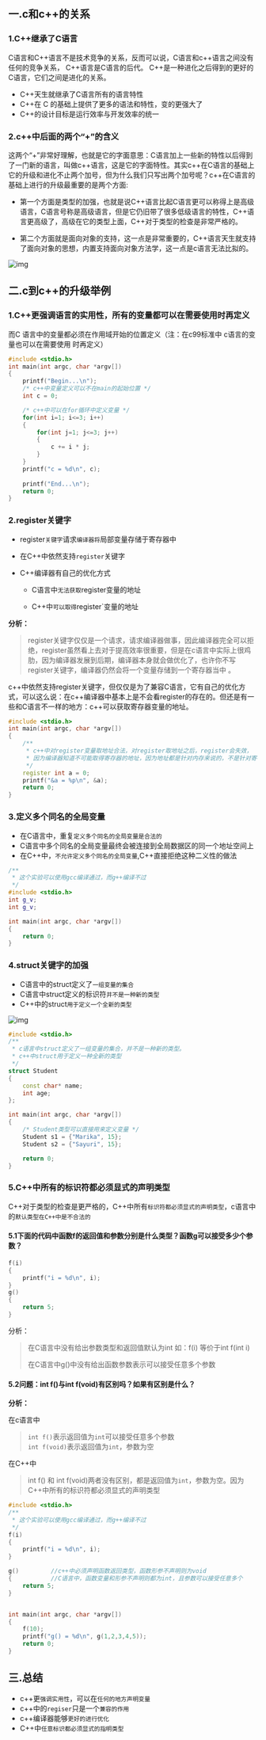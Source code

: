 ## 一.c和c++的关系

### 1.C++继承了C语言

C语言和C++语言不是技术竞争的关系，反而可以说，C语言和c++语言之间没有任何的竞争关系， C++语言是C语言的后代。 C++是一种进化之后得到的更好的C语言，它们之间是进化的关系。

- C++天生就继承了C语言所有的语言特性
- C++在 C 的基础上提供了更多的语法和特性，变的更强大了
- C++的设计目标是运行效率与开发效率的统一

### 2.c++中后面的两个“+”的含义 

这两个“+”非常好理解，也就是它的字面意思：C语言加上一些新的特性以后得到了一门新的语言，叫做c++语言，这是它的字面特性。其实c++在C语言的基础上它的升级和进化不止两个加号，但为什么我们只写出两个加号呢？c++在C语言的基础上进行的升级最重要的是两个方面:

- 第一个方面是类型的加强，也就是说C++语言比起C语言更可以称得上是高级语言，C语言号称是高级语言，但是它仍旧带了很多低级语言的特性，C++语言更高级了，高级在它的类型上面，C++对于类型的检查是非常严格的。

- 第二个方面就是面向对象的支持，这一点是非常重要的，C++语言天生就支持了面向对象的思想，内置支持面向对象方法学，这一点是c语言无法比拟的。

![img](./pic/slide2.png)

## 二.c到c++的升级举例

### 1.C++更强调语言的实用性，所有的变量都可以在需要使用时再定义

而C 语言中的变量都必须在作用域开始的位置定义（注：在c99标准中 c语言的变量也可以在需要使用 时再定义）

```c++
#include <stdio.h>
int main(int argc, char *argv[])
{
    printf("Begin...\n");
    /* c++中变量定义可以不在main的起始位置 */
    int c = 0;

    /* c++中可以在for循环中定义变量 */
    for(int i=1; i<=3; i++)
    {
        for(int j=1; j<=3; j++)
        {
            c += i * j;
        }
    }
    printf("c = %d\n", c);
    
    printf("End...\n");
    return 0;
}
```

### 2.register关键字

- register`关键字`请求`编译器将`局部变量存储于寄存器中

- 在C++中依然支持`register`关键字

- C++编译器有自己的优化方式
    - C语言中`无法获取`register变量的地址

    - C++中`可以取得`register`变量的地址

**分析：**

>register关键字仅仅是一个请求，请求编译器做事，因此编译器完全可以拒绝，register虽然看上去对于提高效率很重要，但是在c语言中实际上很鸡肋，因为编译器发展到后期，编译器本身就会做优化了，也许你不写register关键字，编译器仍然会将一个变量存储到一个寄存器当中 。
>  
c++中依然支持register关键字，但仅仅是为了兼容C语言，它有自己的优化方式，可以这么说：在c++编译器中基本上是不会看register的存在的。但还是有一些和C语言不一样的地方：c++可以获取寄存器变量的地址。  

```c++
#include <stdio.h>
int main(int argc, char *argv[])
{
    /**
     * c++中对register变量取地址合法，对register取地址之后，register会失效，
     * 因为编译器知道不可能取得寄存器的地址，因为地址都是针对内存来说的，不是针对寄存器来说的 
     */
    register int a = 0;
    printf("&a = %p\n", &a);
    return 0;
}
```

### 3.定义多个同名的全局变量

- 在C语言中，重复`定义多个同名的全局变量是合法的`
- C语言中多个同名的全局变量最终会被连接到全局数据区的同一个地址空间上
- 在C++中，`不允许定义多个同名的全局变量`,C++直接拒绝这种二义性的做法

```c++
/**
 * 这个实验可以使用gcc编译通过，而g++编译不过
 */
#include <stdio.h>
int g_v;
int g_v;

int main(int argc, char *argv[])
{   
    return 0;
}
```

### 4.struct关键字的加强

- C语言中的struct定义了`一组变量的集合`
- C语言中struct定义的标识符`并不是一种新的类型`
- C++中的struct`用于定义一个全新的类型`

![img](./pic/slide8.png)

```c++
#include <stdio.h>
/**
 * c语言中struct定义了一组变量的集合，并不是一种新的类型。 
 * c++中struct用于定义一种全新的类型
 */
struct Student 
{
    const char* name;
    int age;
};

int main(int argc, char *argv[])
{
    /* Student类型可以直接用来定义变量 */
    Student s1 = {"Marika", 15};
    Student s2 = {"Sayuri", 15};

    return 0;
}
```

### 5.C++中所有的标识符都必须显式的声明类型

C++对于类型的检查是更严格的，C++中所有`标识符都必须显式的声明类型`，c语言中的`默认类型在C++中是不合法的`

#### 5.1下面的代码中函数f的返回值和参数分别是什么类型？函数g可以接受多少个参数？

```c++
f(i)
{
	printf("i = %d\n", i);
}
g()
{
	return 5;
}
```

分析：

> 在C语言中没有给出参数类型和返回值默认为int  如：f(i) 等价于int f(int i)  
>
> 在C语言中g()中没有给出函数参数表示可以接受任意多个参数

#### 5.2问题：int f()与int f(void)有区别吗？如果有区别是什么？

**分析：**

在c语言中

> `int f()`表示返回值为`int`可以接受任意多个参数  
> `int f(void)`表示返回值为`int`，参数为空  

在C++中
>int f() 和 int f(void)两者没有区别，都是返回值为`int`，参数为空。因为C++中所有的标识符都必须显式的声明类型

```c++
#include <stdio.h>
/**
 * 这个实验可以使用gcc编译通过，而g++编译不过
 */
f(i) 
{
    printf("i = %d\n", i);
}

g()         //c++中必须声明函数返回类型，函数形参不声明则为void 
{           //C语言中，函数变量和形参不声明则都为int，且参数可以接受任意多个
    return 5;
}


int main(int argc, char *argv[])
{
    f(10);
    printf("g() = %d\n", g(1,2,3,4,5));
    return 0;
}
```

## 三.总结

- c++更`强调实用性`，可以在`任何的地方声明变量`
- c++中的`regiser`只是一个`兼容的作用`
- c++编译器能够`更好的进行优化`
- C++中`任意标识都必须显式的指明类型`